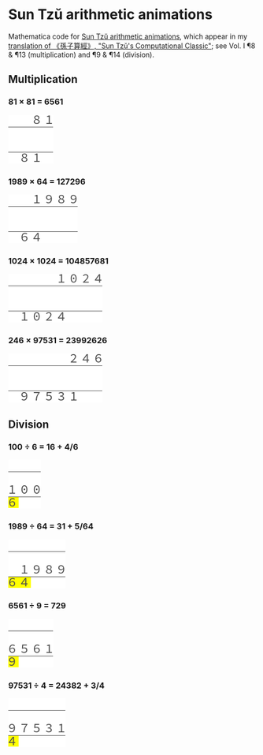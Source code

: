 # Sun Tzŭ arithmetic animations
Mathematica code for [Sun Tzŭ arithmetic animations][animations],
which appear in my [translation of 《孫子算經》,
"Sun Tzŭ's Computational Classic"][sun-tzu];
see Vol.&nbsp;I ¶8 & ¶13 (multiplication) and ¶9 & ¶14 (division).

##  Multiplication

### 81 × 81 = 6561

![Sun Tzŭ multiplication: 81 × 81](multiply-81-81.gif)

### 1989 × 64 = 127296

![Sun Tzŭ multiplication: 1989 × 64](multiply-1989-64.gif)

### 1024 × 1024 = 104857681

![Sun Tzŭ multiplication: 1024 × 1024](multiply-1024-1024.gif)

### 246 × 97531 = 23992626

![Sun Tzŭ multiplication: 246 × 97531](multiply-246-97531.gif)

## Division

### 100 ÷ 6 = 16 + 4/6

![Sun Tzŭ division: 100 ÷ 6](divide-100-6.gif)

### 1989 ÷ 64 = 31 + 5/64

![Sun Tzŭ division: 1989 ÷ 64](divide-1989-64.gif)

### 6561 ÷ 9 = 729

![Sun Tzŭ division: 6561 ÷ 9](divide-6561-9.gif)

### 97531 ÷ 4 = 24382 + 3/4

![Sun Tzŭ division: 97531 ÷ 4](divide-97531-4.gif)

[animations]: https://yawnoc.github.io/sun-tzu/code/animations.html
[sun-tzu]: https://yawnoc.github.io/sun-tzu/
